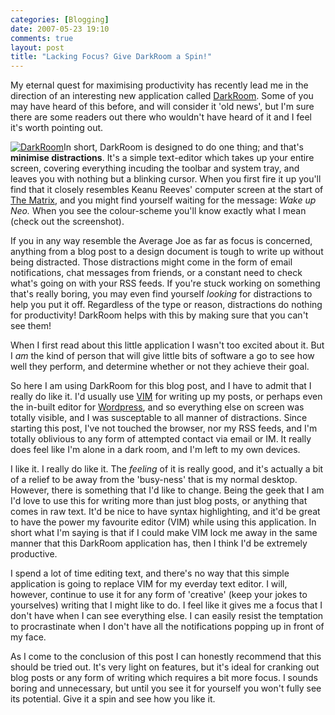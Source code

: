 ```yaml
---
categories: [Blogging]
date: 2007-05-23 19:10
comments: true
layout: post
title: "Lacking Focus? Give DarkRoom a Spin!"
---
```

My eternal quest for maximising productivity has recently lead me in the direction of an interesting new application called <a href="http://they.misled.us/dark-room" title="DarkRoom" target="_blank">DarkRoom</a>. Some of you may have heard of this before, and will consider it 'old news', but I'm sure there are some readers out there who wouldn't have heard of it and I feel it's worth pointing out.

<a href="/uploads/2007/05/darkroom.png" title="DarkRoom" rel="lightbox"><img src="/uploads/2007/05/darkroom_thumb.png" alt="DarkRoom" class="InlineImageRight" /></a>In short, DarkRoom is designed to do one thing; and that's <strong>minimise distractions</strong>. It's a simple text-editor which takes up your entire screen, covering everything incuding the toolbar and system tray, and leaves you with nothing but a blinking cursor. When you first fire it up you'll find that it closely resembles Keanu Reeves' computer screen at the start of <a href="http://whatisthematrix.warnerbros.com/" title="The Matrix" target="_blank">The Matrix</a>, and you might find yourself waiting for the message: <em>Wake up Neo.</em> When you see the colour-scheme you'll know exactly what I mean (check out the screenshot).

<!--more-->

If you in any way resemble the Average Joe as far as focus is concerned, anything from a blog post to a design document is tough to write up without being distracted. Those distractions might come in the form of email notifications, chat messages from friends, or a constant need to check what's going on with your RSS feeds. If you're stuck working on something that's really boring, you may even find yourself <em>looking</em> for distractions to help you put it off. Regardless of the type or reason, distractions do nothing for productivity! DarkRoom helps with this by making sure that you can't see them!

When I first read about this little application I wasn't too excited about it. But I <em>am</em> the kind of person that will give little bits of software a go to see how well they perform, and determine whether or not they achieve their goal.

So here I am using DarkRoom for this blog post, and I have to admit that I really do like it. I'd usually use <a href="http://www.vim.org/" title="VIM" target="_blank">VIM</a> for writing up my posts, or perhaps even the in-built editor for <a href="http://www.wordpress.org/" title="Wordpress" target="_blank">Wordpress</a>, and so everything else on screen was totally visible, and I was susceptable to all manner of distractions. Since starting this post, I've not touched the browser, nor my RSS feeds, and I'm totally oblivious to any form of attempted contact via email or IM. It really does feel like I'm alone in a dark room, and I'm left to my own devices.

I like it. I really do like it. The <em>feeling</em> of it is really good, and it's actually a bit of a relief to be away from the 'busy-ness' that is my normal desktop. However, there is something that I'd like to change. Being the geek that I am I'd love to use this for writing more than just blog posts, or anything that comes in raw text. It'd be nice to have syntax highlighting, and it'd be great to have the power my favourite editor (VIM) while using this application. In short what I'm saying is that if I could make VIM lock me away in the same manner that this DarkRoom application has, then I think I'd be extremely productive.

I spend a lot of time editing text, and there's no way that this simple application is going to replace VIM for my everday text editor. I will, however, continue to use it for any form of 'creative' (keep your jokes to yourselves) writing that I might like to do. I feel like it gives me a focus that I don't have when I can see everything else. I can easily resist the temptation to procrastinate when I don't have all the notifications popping up in front of my face.

As I come to the conclusion of this post I can honestly recommend that this should be tried out. It's very light on features, but it's ideal for cranking out blog posts or any form of writing which requires a bit more focus. I sounds boring and unnecessary, but until you see it for yourself you won't fully see its potential. Give it a spin and see how you like it.
